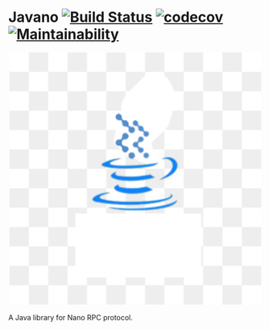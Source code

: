 # Javano [![Build Status](https://travis-ci.org/edgarpf/javano.svg?branch=master)](https://travis-ci.org/edgarpf/javano) [![codecov](https://codecov.io/gh/edgarpf/javano/branch/master/graph/badge.svg)](https://codecov.io/gh/edgarpf/javano) [![Maintainability](https://api.codeclimate.com/v1/badges/7150b2be47db9d893f5d/maintainability)](https://codeclimate.com/github/edgarpf/javano/maintainability)

<div align="center">
  <div>
		<img width="500" src="media/javano.png" alt="Javano">
	</div>
</div>

A Java library for Nano RPC protocol.
